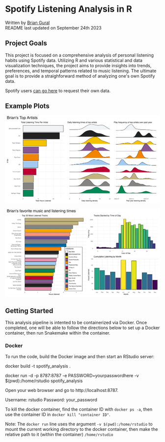 # Spotify Listening Analysis in R

Written by [Brian Gural](https://www.linkedin.com/in/brian-gural-09bb60128/) \
README last updated on September 24th 2023

## Project Goals

This project is focused on a comprehensive analysis of personal listening habits using Spotify data. Utilizing R and various statistical and data visualization techniques, the project aims to provide insights into trends, preferences, and temporal patterns related to music listening. The ultimate goal is to provide a straighforward method of analyzing one's own Spotify data. 

Spotify users [can go here](https://www.spotify.com/us/account/privacy/) to request their own data. 


## Example Plots

![Plot 1](https://github.com/guralbrian/spotify_data/blob/main/results/readme/images/brian_tartists_09242023.png?raw=true)

![Plot 2](https://github.com/guralbrian/spotify_data/blob/main/results/readme/images/brian_summary_09242023.png?raw=true)


## Getting Started 

This analysis pipeline is intented to be containerized via Docker. Once completed, one will be able to follow the directions below to set up a Docker container, then run Snakemake within the container.

### Docker

To run the code, build the Docker image and then start an RStudio server:

docker build -t spotify_analysis . 

docker run -d -p 8787:8787 -e PASSWORD=yourpasswordhere -v $(pwd):/home/rstudio spotify_analysis

Open your web browser and go to http://localhost:8787.

Username: rstudio
Password: your_password


To kill the docker container, find the container ID with `docker ps -a`, then use the container ID in `docker kill "container ID"`.


Note: The `docker run` line uses the argument `-v $(pwd):/home/rstudio` to mount the current working directory to the docker container, then make the relative path to it (within the container) `/home/rstudio`